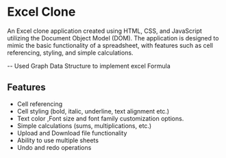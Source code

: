 # Excel Clone

An Excel clone application created using HTML, CSS, and JavaScript utilizing the Document Object Model (DOM). The application is designed to mimic the basic functionality of a spreadsheet, with features such as cell referencing, styling, and simple calculations.

-- Used Graph Data Structure to implement excel Formula

## Features
- Cell referencing
- Cell styling (bold, italic, underline, text alignment etc.)
- Text color ,Font size and font family customization options.
- Simple calculations (sums, multiplications, etc.)
- Upload and Download file functionality
- Ability to use multiple sheets
- Undo and redo operations



